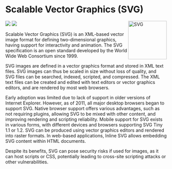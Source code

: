 # Scalable Vector Graphics (SVG)

<img src="https://cdn-icons-png.flaticon.com/512/136/136537.png" align="right"
     alt="SVG" width="120">
     
<a href="https://www.w3.org/"><img src="https://img.shields.io/badge/developer-W3C-blue"></a>
<a href="https://www.w3.org/"><img src="https://img.shields.io/badge/released-4%20September%202001-green"></a>

Scalable Vector Graphics (SVG) is an XML-based vector image format for defining two-dimensional graphics, having support for interactivity and animation. The SVG specification is an open standard developed by the World Wide Web Consortium since 1999.

SVG images are defined in a vector graphics format and stored in XML text files. SVG images can thus be scaled in size without loss of quality, and SVG files can be searched, indexed, scripted, and compressed. The XML text files can be created and edited with text editors or vector graphics editors, and are rendered by most web browsers.

Early adoption was limited due to lack of support in older versions of Internet Explorer. However, as of 2011, all major desktop browsers began to support SVG. Native browser support offers various advantages, such as not requiring plugins, allowing SVG to be mixed with other content, and improving rendering and scripting reliability. Mobile support for SVG exists in various forms, with different devices and browsers supporting SVG Tiny 1.1 or 1.2. SVG can be produced using vector graphics editors and rendered into raster formats. In web-based applications, Inline SVG allows embedding SVG content within HTML documents.

Despite its benefits, SVG can pose security risks if used for images, as it can host scripts or CSS, potentially leading to cross-site scripting attacks or other vulnerabilities.
